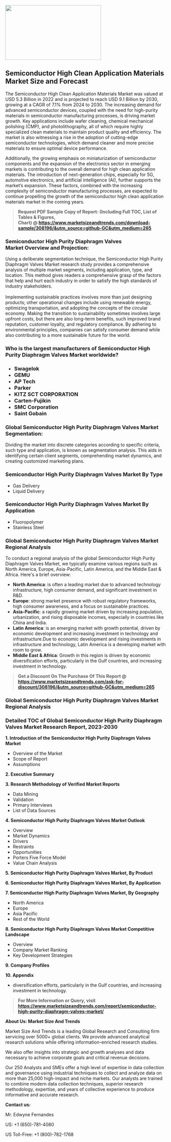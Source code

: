 <p><img class="alignnone size-medium wp-image-20088" src="https://ffe5etoiles.com/wp-content/uploads/2024/12/MST1-300x171.png" alt="" width="300" height="171" /></p><h2>Semiconductor High Clean Application Materials Market Size and Forecast</h2><p>The Semiconductor High Clean Application Materials Market was valued at USD 5.3 Billion in 2022 and is projected to reach USD 9.1 Billion by 2030, growing at a CAGR of 7.1% from 2024 to 2030. The increasing demand for advanced semiconductor devices, coupled with the need for high-purity materials in semiconductor manufacturing processes, is driving market growth. Key applications include wafer cleaning, chemical mechanical polishing (CMP), and photolithography, all of which require highly specialized clean materials to maintain product quality and efficiency. The market is also witnessing a rise in the adoption of cutting-edge semiconductor technologies, which demand cleaner and more precise materials to ensure optimal device performance.</p><p>Additionally, the growing emphasis on miniaturization of semiconductor components and the expansion of the electronics sector in emerging markets is contributing to the overall demand for high clean application materials. The introduction of next-generation chips, especially for 5G, automotive electronics, and artificial intelligence (AI), further supports the market’s expansion. These factors, combined with the increasing complexity of semiconductor manufacturing processes, are expected to continue propelling the growth of the semiconductor high clean application materials market in the coming years.</p></p><blockquote id="" class=""><strong>Request PDF Sample Copy of Report: (Including Full TOC, List of Tables &amp; Figures, Chart)&nbsp;@&nbsp;<strong><a href="https://www.marketsizeandtrends.com/download-sample/308196/&utm_source=github-GC&utm_medium=265" target="_blank">https://www.marketsizeandtrends.com/download-sample/308196/&utm_source=github-GC&utm_medium=265</a></strong></strong></blockquote><h3 id="" class="">Semiconductor High Purity Diaphragm Valves Market&nbsp;Overview and Projection:</h3><p id="" class="">Using a deliberate segmentation technique, the Semiconductor High Purity Diaphragm Valves Market research study provides a comprehensive analysis of multiple market segments, including application, type, and location. This method gives readers a comprehensive grasp of the factors that help and hurt each industry in order to satisfy the high standards of industry stakeholders. <br /> <br />Implementing sustainable practices involves more than just designing products; other operational changes include using renewable energy, optimizing transportation, and adopting the concepts of the circular economy. Making the transition to sustainability sometimes involves large upfront costs, but there are also long-term benefits, such improved brand reputation, customer loyalty, and regulatory compliance. By adhering to environmental principles, companies can satisfy consumer demand while also contributing to a more sustainable future for the world.</p><h3 id="" class="">Who is the largest manufacturers of&nbsp;Semiconductor High Purity Diaphragm Valves Market worldwide?</h3><h3 class=""><p><ul><li>Swagelok </li><li> GEMU </li><li> AP Tech </li><li> Parker </li><li> KITZ SCT CORPORATION </li><li> Carten-Fujikin </li><li> SMC Corporation </li><li> Saint Gobain</li></ul></p></h3><h3 id="" class="">Global&nbsp;Semiconductor High Purity Diaphragm Valves Market Segmentation:</h3><p id="" class="">Dividing the market into discrete categories according to specific criteria, such type and application, is known as segmentation analysis. This aids in identifying certain client segments, comprehending market dynamics, and creating customized marketing plans.</p><h3 id="" class="">Semiconductor High Purity Diaphragm Valves Market&nbsp;By Type</h3><p><p><ul><li>Gas Delivery</li><li> Liquid Delivery</p></li></ul></p></p><h3 id="" class="">Semiconductor High Purity Diaphragm Valves Market&nbsp;By Application</h3><p class=""><p><ul><li>Fluoropolymer</li><li> Stainless Steel</li></ul></p></p><h3 id="" class="">Global Semiconductor High Purity Diaphragm Valves Market Regional Analysis</h3><p id="" class="">To conduct a regional analysis of the global Semiconductor High Purity Diaphragm Valves Market, we typically examine various regions such as North America, Europe, Asia-Pacific, Latin America, and the Middle East &amp; Africa. Here's a brief overview:</p><ul><li><strong>North America</strong>: is often a leading market due to advanced technology infrastructure, high consumer demand, and significant investment in R&amp;D.</li><li><strong>Europe</strong>: strong market presence with robust regulatory frameworks, high consumer awareness, and a focus on sustainable practices.</li><li><strong>Asia-Pacific</strong>: a rapidly growing market driven by increasing population, urbanization, and rising disposable incomes, especially in countries like China and India.</li><li><strong>Latin America</strong>: is an emerging market with growth potential, driven by economic development and increasing investment in technology and infrastructure.Due to economic development and rising investments in infrastructure and technology, Latin America is a developing market with room to grow.</li><li><strong>Middle East &amp; Africa</strong>: Growth in this region is driven by economic diversification efforts, particularly in the Gulf countries, and increasing investment in technology.</li></ul><blockquote id="" class=""><strong>Get a Discount On The Purchase Of This Report @ <strong><a href="https://www.marketsizeandtrends.com/ask-for-discount/308196/&utm_source=github-GC&utm_medium=265" target="_blank">https://www.marketsizeandtrends.com/ask-for-discount/308196/&utm_source=github-GC&utm_medium=265</a></strong></strong></blockquote><h3 id="" class="">Global Semiconductor High Purity Diaphragm Valves Market Regional Analysis</h3><h3 id="" class="">Detailed TOC of Global Semiconductor High Purity Diaphragm Valves Market Research Report, 2023-2030</h3><p id="" class=""><strong>1. Introduction of the Semiconductor High Purity Diaphragm Valves Market</strong></p><ul><li>Overview of the Market</li><li>Scope of Report</li><li>Assumptions</li></ul><p id="" class=""><strong>2. Executive Summary</strong></p><p id="" class=""><strong>3. Research Methodology of Verified Market Reports</strong></p><ul><li>Data Mining</li><li>Validation</li><li>Primary Interviews</li><li>List of Data Sources</li></ul><p id="" class=""><strong>4. Semiconductor High Purity Diaphragm Valves Market Outlook</strong></p><ul><li>Overview</li><li>Market Dynamics</li><li>Drivers</li><li>Restraints</li><li>Opportunities</li><li>Porters Five Force Model</li><li>Value Chain Analysis</li></ul><p id="" class=""><strong>5. Semiconductor High Purity Diaphragm Valves Market, By Product</strong></p><p id="" class=""><strong>6. Semiconductor High Purity Diaphragm Valves Market, By Application</strong></p><p id="" class=""><strong>7. Semiconductor High Purity Diaphragm Valves Market, By Geography</strong></p><ul><li>North America</li><li>Europe</li><li>Asia Pacific</li><li>Rest of the World</li></ul><p id="" class=""><strong>8. Semiconductor High Purity Diaphragm Valves Market Competitive Landscape</strong></p><ul><li>Overview</li><li>Company Market Ranking</li><li>Key Development Strategies</li></ul><p id="" class=""><strong>9. Company Profiles</strong></p><p id="" class=""><strong>10. Appendix</strong></p><ul><li>diversification efforts, particularly in the Gulf countries, and increasing investment in technology.</li></ul><blockquote id="" class=""><strong>For More Information or Query, visit <strong><strong><a href="https://www.marketsizeandtrends.com/report/semiconductor-high-purity-diaphragm-valves-market/" target="_blank">https://www.marketsizeandtrends.com/report/semiconductor-high-purity-diaphragm-valves-market/</a></strong></strong></strong></blockquote><p id="" class=""><strong>About Us: Market Size And Trends</strong></p><p id="" class="">Market Size And Trends is a leading Global Research and Consulting firm servicing over 5000+ global clients. We provide advanced analytical research solutions while offering information-enriched research studies.</p><p id="" class="">We also offer insights into strategic and growth analyses and data necessary to achieve corporate goals and critical revenue decisions.</p><p id="" class="">Our 250 Analysts and SMEs offer a high level of expertise in data collection and governance using industrial techniques to collect and analyze data on more than 25,000 high-impact and niche markets. Our analysts are trained to combine modern data collection techniques, superior research methodology, expertise, and years of collective experience to produce informative and accurate research.</p><p id="" class=""><strong>Contact us:</strong></p><p id="" class="">Mr. Edwyne Fernandes</p><p id="" class="">US: +1 (650)-781-4080</p><p id="" class="">US Toll-Free: +1 (800)-782-1768</p>

